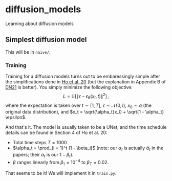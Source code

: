# diffusion_models
Learning about diffusion models

## Simplest diffusion model

This will be in `naive/`.
### Training
Training for a diffusion models turns out to be embaressingly simple after the simplifications done in [Ho et al. 20](https://arxiv.org/pdf/2006.11239.pdf) (but the explanation in Appendix B of [DN21](https://arxiv.org/pdf/2006.11239.pdf) is better). You simply minimize the following objective:
$$
L = \mathbb{E}[\lVert \epsilon - \epsilon_\theta(x_t, t)\rVert^2]\, ,
$$
where the expectation is taken over $t \sim [1, T]$, $\epsilon \sim \mathcal N (0, I)$, $x_0 \sim q$ (the original data distribution), and $x_t = \sqrt{\alpha_t}x_0 + \sqrt{1 - \alpha_t} \epsilon$.

And that's it. The model is usually taken to be a UNet, and the time schedule details can be found in Section 4 of Ho et al. 20:
- Total time steps $T = 1000$
- $\alpha_t = \prod_{i = 1}^t (1 - \beta_i)$ (note: our $\alpha_t$ is actually $\bar\alpha_t$ in the papers; their $\alpha_t$ is our $1 - \beta_t$).
- $\beta$ ranges linearly from $\beta_1 = 10^{-4}$ to $\beta_T = 0.02$.

That seems to be it! We will implement it in `train.py`.